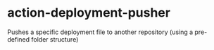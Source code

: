 # action-deployment-pusher
Pushes a specific deployment file to another repository (using a pre-defined folder structure)
